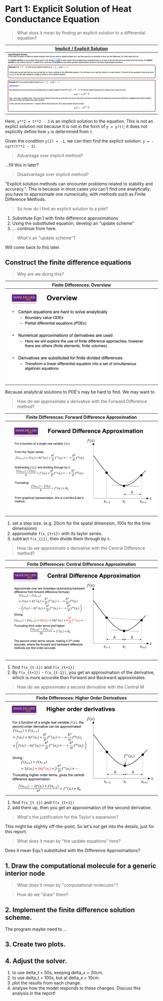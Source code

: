 # Part 1: Explicit Solution of Heat Conductance Equation


> What does it mean by finding an explicit solution to a differential equation?

[Implicit / Explicit Solution](https://tutorial.math.lamar.edu/classes/de/definitions.aspx) |
--- |
![](.part1_images/335204ac.png) |

Here, `y**2 = t**2 - 3` is an implicit solution to the equation. This is not an explict solution
not because it is not in the form of `y = y(t)`; it does not explicitly define how `y` is determined from `t`.

Given the condition `y(2) = -1`, we can then find the explicit solution: `y = - sqrt(t**2 - 3)`.


> Advantage over implicit method?

...fill this in later?

> Disadvantage over implicit method?

"Explicit solution methods can encounter problems related to stability and accuracy.". This is because in 
most cases you can't find one analytically; you have to approximate one numerically, with methods such as
Finite Difference Methods.

> So how do I find an explicit solution to a pde?

1. Substitute Eqn.1 with finite difference approximations
2. Using the substituted equation, develop an "update scheme"
3. ... continue from here. 

> What's an "update scheme"?


Will come back to this later.


## Construct the finite difference equations

> Why are we doing this?

Finite Differences: Overview |
--- |
![](.part1_images/dad19073.png) |

Because analytical solutions to PDE's may be hard to find. We may want to


> How do we approximate a derivative with the Forward Difference method? 

Finite Differences: Forward Difference Approximation|
--- |
![](.part1_images/33b028f7.png)|

1. set a step size. (e.g. 20cm for the spatal dimension, 100s for the time  dimensionn)
1. approximate `f(x_{t+1})` with its taylor series.
2. subtract `f(x_{i})`, then divide them through by `h`.

> How do we approximate a derivative with the Central Difference method?

Finite Differences: Central Difference Approximation |
--- |
![](.part1_images/56f0a663.png) |

1. find `f(x_{t-1})` and `f(x_{t+1})`
2. By `f(x_{t+1})` - `f(x_{t-1})`, you get an approximation of
the derivative, which is more accurate than Forward and Backward approximates.
   

> How do we approximate a second derivative with the Central M

Finite Differences: Higher Order Derivatives |
--- |
![](.part1_images/699993af.png) |

1. find `f(x_{t-1})` and `f(x_{t+1})`
2. add them up, then you get an approximation of the second derivative.


> What's the justification for the Taylor's expansion? 

This might be slightly off-the-point. So let's not get into the details,
just for this report.

> What does it mean by "the update equations" here?

Does it mean Equ.1 substituted with the Difference Approximations?


## 1. Draw the computational molecule for a generic interior node

> What does it mean by "computational molecules"?


> How do we "draw" them?


## 2. Implement the finite difference solution scheme.

The program maybe need to ...


## 3. Create two plots. 



## 4. Adjust the solver.

1. to use delta_t = 50s, keeping delta_x = 20cm.
2. to use delta_t = 100s, but at delta_x = 10cm.
3. plot the results from each change.
4. analyse how the model responds to these changes. Discuss
this analysis in the report!
   
